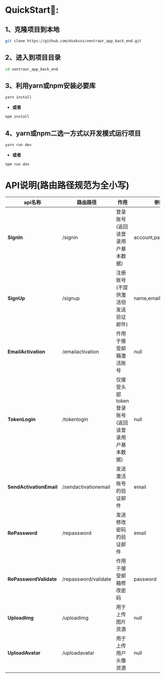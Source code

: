 # QuickStart🚀:

## 1、克隆项目到本地

```bash
git clone https://github.com/dsxksss/ventraor_app_back_end.git
```

## 2、进入到项目目录

```bash
cd ventraor_app_back_end
```

## 3、利用yarn或npm安装必要库

```bash
yarn install
```

- **或者**

```bash
npm install
```

## 4、yarn或npm二选一方式以开发模式运行项目

```bash
yarn run dev
```

- **或者**

```bash
npm run dev
```

# API说明(路由路径规范为全小写)

| api名称                   | 路由路径                 | 作用                          | 参数                  |
| ----------------------- | -------------------- | --------------------------- | ------------------- |
| **SignIn**              | /signin              | 登录账号(返回该登录用户基本数据)           | account,password    |
| **SignUp**              | /signup              | 注册账号(不提供激活但发送验证邮件)          | name,email,password |
| **EmailActivation**     | /emailactivation     | 作用于接受邮箱激活账号                 | null                |
| **TokenLogin**          | /tokenlogin          | 仅接受头部token登录账号(返回该登录用户基本数据) | null                |
| **SendActivationEmail** | /sendactivationemail | 发送激活账号的验证邮件                 | email               |
| **RePassword**          | /repassword          | 发送修改密码的验证邮件                 | email               |
| **RePasswordValidate**  | /repassword/validate | 作用于接受邮箱修改密码                 | password            |
| **UploadImg**           | /uploadimg           | 用于上传图片资源                    | null                |
| **UploadAvatar**        | /uploadavatar        | 用于上传用户头像资源                  | null                |
